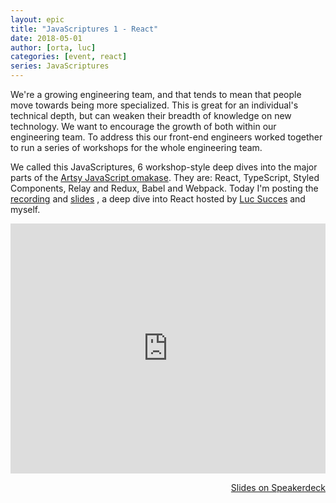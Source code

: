 ```yaml
---
layout: epic
title: "JavaScriptures 1 - React"
date: 2018-05-01
author: [orta, luc]
categories: [event, react]
series: JavaScriptures
---
```


We're a growing engineering team, and that tends to mean that people move towards being more specialized. This is
great for an individual's technical depth, but can weaken their breadth of knowledge on new technology. We want to
encourage the growth of both within our engineering team. To address this our front-end engineers worked together to
run a series of workshops for the whole engineering team.

We called this JavaScriptures, 6 workshop-style deep dives into the major parts of the [Artsy JavaScript
omakase][omakase]. They are: React, TypeScript, Styled Components, Relay and Redux, Babel and Webpack. Today I'm
posting the [recording][recording] and [slides][slides] , a deep dive into React hosted by [Luc Succes][luc] and
myself.

<!-- more -->

<center>
<iframe width='100%' height='400' src='https://www.youtube.com/embed/k_f7Ff7bREc' frameborder='0' allowfullscreen></iframe>
</center>

<p style='text-align:right;'><a href="https://speakerdeck.com/artsyopensource/javascriptures-1-react">
Slides on Speakerdeck
</a></p>

[omakase]: http://artsy.github.io/blog/2017/02/05/Front-end-JavaScript-at-Artsy-2017/
[luc]: https://twitter.com/lucsucces
[recording]: https://youtu.be/k_f7Ff7bREc
[slides]: https://speakerdeck.com/artsyopensource/javascriptures-1-react
